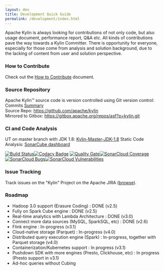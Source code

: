 ```yaml
---
layout: dev
title: Development Quick Guide
permalink: /development/index.html
---
```


Apache Kylin is always looking for contributions of not only code, but also usage document, performance report, Q&A etc. All kinds of contributions pave the way towards a Kylin Committer. There is opportunity for everyone, especially for those come from analysis and solution background, due to the lacking of content from user and solution perspective.

### How to Contribute
Check out the [How to Contribute](/development/howto_contribute.html) document.

### Source Repository
Apache Kylin™ source code is version controlled using Git version control:
Commits [Summary](https://github.com/apache/kylin/commits/master)  
Source Repo: [https://github.com/apache/kylin ](https://github.com/apache/kylin )  
Mirrored to Gitbox: [https://gitbox.apache.org/repos/asf?p=kylin.git ](https://gitbox.apache.org/repos/asf?p=kylin.git )

### CI and Code Analysis
UT on master branch with JDK 1.8: [Kylin-Master-JDK-1.8](https://builds.apache.org/job/Kylin-Master-JDK-1.8/) 
Static Code Analysis: [SonarCube dashboard](https://builds.apache.org/analysis/overview?id=org.apache.kylin%3Akylin)

[![Build Status](https://travis-ci.org/apache/kylin.svg?branch=master)](https://travis-ci.org/apache/kylin)[![Codacy Badge](https://api.codacy.com/project/badge/Grade/74f0139786cd4e8a8ce69bb0c17c2e71)](https://www.codacy.com/app/kyligence-git/kylin?utm_source=github.com&amp;utm_medium=referral&amp;utm_content=apache/kylin&amp;utm_campaign=Badge_Grade)
[![Quality Gate](https://camo.githubusercontent.com/a9947cd56fb6e99807644f46830a35c1c4d4555e/68747470733a2f2f736f6e6172636c6f75642e696f2f6170692f70726f6a6563745f6261646765732f7175616c6974795f676174653f70726f6a6563743d6f72672e6170616368652e6b796c696e2533416b796c696e)](https://sonarcloud.io/dashboard/index/org.apache.kylin%3Akylin)[![SonarCloud Coverage](https://camo.githubusercontent.com/576fc0211eeafae5dd250ceaff1cf81135aae71a/68747470733a2f2f736f6e6172636c6f75642e696f2f6170692f70726f6a6563745f6261646765732f6d6561737572653f70726f6a6563743d6f72672e6170616368652e6b796c696e2533416b796c696e266d65747269633d636f766572616765)](https://sonarcloud.io/component_measures/metric/coverage/list?id=org.apache.kylin%3Akylin)[![SonarCloud Bugs](https://camo.githubusercontent.com/ce363d0c5f82c2ddc4bb5c2db4e0365354efb2cf/68747470733a2f2f736f6e6172636c6f75642e696f2f6170692f70726f6a6563745f6261646765732f6d6561737572653f70726f6a6563743d6f72672e6170616368652e6b796c696e2533416b796c696e266d65747269633d62756773)](https://sonarcloud.io/component_measures/metric/reliability_rating/list?id=org.apache.kylin%3Akylin)[![SonarCloud Vulnerabilities](https://camo.githubusercontent.com/24932e44a729982c780a9b230428f30d909657e3/68747470733a2f2f736f6e6172636c6f75642e696f2f6170692f70726f6a6563745f6261646765732f6d6561737572653f70726f6a6563743d6f72672e6170616368652e6b796c696e2533416b796c696e266d65747269633d76756c6e65726162696c6974696573)](https://sonarcloud.io/component_measures/metric/security_rating/list?id=org.apache.kylin%3Akylin)

### Issue Tracking  
Track issues on the "Kylin" Project on the Apache JIRA ([browse](http://issues.apache.org/jira/browse/KYLIN)).

### Roadmap
- Hadoop 3.0 support (Erasure Coding) : DONE (v2.5)
- Fully on Spark Cube engine : DONE (v2.5)
- Real-time analytics with Lambda Architecture : DONE (v3.0)
- Connect more data sources (MySQL, SparkSQL, etc) : DONE (v2.6)
- Flink engine : In-progress (v3.1)
- Cloud-native storage (Parquet) : In-progress (v4.0)
- Distributed query execution engine (Spark) : In-progress, together with Parquet storage (v4.0)
- Containerization/Kubernetes support : In progress (v3.1)
- Pushdown SDK with more engines (Presto, Clickhouse, etc) : In progress (Presto support in v3.1)
- Ad-hoc queries without Cubing
